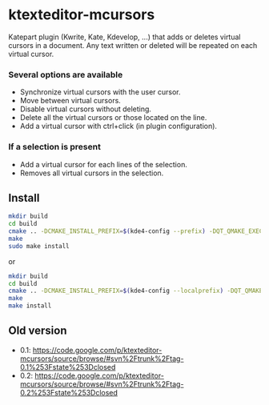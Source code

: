 ktexteditor-mcursors
====================

Katepart plugin (Kwrite, Kate, Kdevelop, ...) that adds or deletes virtual cursors in a document.
Any text written or deleted will be repeated on each virtual cursor.

### Several options are available

 - Synchronize virtual cursors with the user cursor.
 - Move between virtual cursors.
 - Disable virtual cursors without deleting.
 - Delete all the virtual cursors or those located on the line.
 - Add a virtual cursor with ctrl+click (in plugin configuration).

### If a selection is present

 - Add a virtual cursor for each lines of the selection.
 - Removes all virtual cursors in the selection.

Install
-------

```sh
mkdir build
cd build
cmake .. -DCMAKE_INSTALL_PREFIX=$(kde4-config --prefix) -DQT_QMAKE_EXECUTABLE=/usr/bin/qmake-qt4
make
sudo make install
```

or

```sh
mkdir build
cd build
cmake .. -DCMAKE_INSTALL_PREFIX=$(kde4-config --localprefix) -DQT_QMAKE_EXECUTABLE=/usr/bin/qmake-qt4
make
make install
```

Old version
-----------

 - 0.1: https://code.google.com/p/ktexteditor-mcursors/source/browse/#svn%2Ftrunk%2Ftag-0.1%253Fstate%253Dclosed
 - 0.2: https://code.google.com/p/ktexteditor-mcursors/source/browse/#svn%2Ftrunk%2Ftag-0.2%253Fstate%253Dclosed
